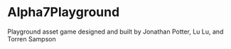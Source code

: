 # Alpha7Playground
Playground asset game designed and built by  Jonathan Potter, Lu Lu, and Torren Sampson
